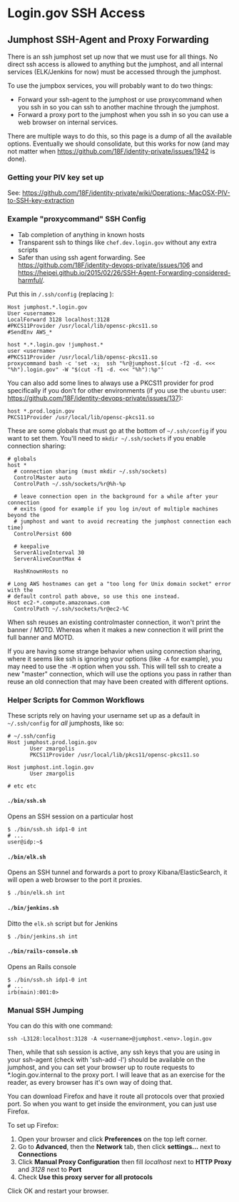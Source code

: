 # Login.gov SSH Access

## Jumphost SSH-Agent and Proxy Forwarding

There is an ssh jumphost set up now that we must use for all things. No direct
ssh access is allowed to anything but the jumphost, and all internal services
(ELK/Jenkins for now) must be accessed through the jumphost.

To use the jumpbox services, you will probably want to do two things:

* Forward your ssh-agent to the jumphost or use proxycommand when you ssh in so
  you can ssh to another machine through the jumphost.
* Forward a proxy port to the jumphost when you ssh in so you can use a web
  browser on internal services.

There are multiple ways to do this, so this page is a dump of all the available
options.  Eventually we should consolidate, but this works for now (and may not
matter when https://github.com/18F/identity-private/issues/1942 is done).

### Getting your PIV key set up

See:
https://github.com/18F/identity-private/wiki/Operations:-MacOSX-PIV-to-SSH-key-extraction

### Example "proxycommand" SSH Config

- Tab completion of anything in known hosts
- Transparent ssh to things like `chef.dev.login.gov` without any extra scripts
- Safer than using ssh agent forwarding.  See
  https://github.com/18F/identity-devops-private/issues/106 and
  https://heipei.github.io/2015/02/26/SSH-Agent-Forwarding-considered-harmful/.

Put this in `/.ssh/config` (replacing <username>):

```
Host jumphost.*.login.gov
User <username>
LocalForward 3128 localhost:3128
#PKCS11Provider /usr/local/lib/opensc-pkcs11.so
#SendEnv AWS_*

host *.*.login.gov !jumphost.*
user <username>
#PKCS11Provider /usr/local/lib/opensc-pkcs11.so
proxycommand bash -c 'set -x;  ssh "%r@jumphost.$(cut -f2 -d. <<< "%h").login.gov" -W "$(cut -f1 -d. <<< "%h"):%p"'
```

You can also add some lines to always use a PKCS11 provider for prod
specifically if you don't for other environments (if you use the `ubuntu` user:
https://github.com/18F/identity-devops-private/issues/137):

```
host *.prod.login.gov
PKCS11Provider /usr/local/lib/opensc-pkcs11.so
```

These are some globals that must go at the bottom of `~/.ssh/config` if you want
to set them.  You'll need to `mkdir ~/.ssh/sockets` if you enable connection
sharing:

```
# globals
host *
  # connection sharing (must mkdir ~/.ssh/sockets)
  ControlMaster auto
  ControlPath ~/.ssh/sockets/%r@%h-%p

  # leave connection open in the background for a while after your connection
  # exits (good for example if you log in/out of multiple machines beyond the
  # jumphost and want to avoid recreating the jumphost connection each time)
  ControlPersist 600

  # keepalive
  ServerAliveInterval 30
  ServerAliveCountMax 4

  HashKnownHosts no

# Long AWS hostnames can get a "too long for Unix domain socket" error with the
# default control path above, so use this one instead.
Host ec2-*.compute.amazonaws.com
  ControlPath ~/.ssh/sockets/%r@ec2-%C
```

When ssh reuses an existing controlmaster connection, it won't print the banner
/ MOTD. Whereas when it makes a new connection it will print the full banner and
MOTD.

If you are having some strange behavior when using connection sharing, where it
seems like ssh is ignoring your options (like `-A` for example), you may need to
use the `-M` option when you ssh.  This will tell ssh to create a new "master"
connection, which will use the options you pass in rather than reuse an old
connection that may have been created with different options.

### Helper Scripts for Common Workflows

These scripts rely on having your username set up as a default in `~/.ssh/config` for *all* jumphosts, like so:

```
# ~/.ssh/config
Host jumphost.prod.login.gov
       User zmargolis
       PKCS11Provider /usr/local/lib/pkcs11/opensc-pkcs11.so

Host jumphost.int.login.gov
       User zmargolis

# etc etc
```

#### `./bin/ssh.sh`

Opens an SSH session on a particular host

```
$ ./bin/ssh.sh idp1-0 int
# ...
user@idp:~$
```

#### `./bin/elk.sh`

Opens an SSH tunnel and forwards a port to proxy Kibana/ElasticSearch, it will
open a web browser to the port it proxies.

```
$ ./bin/elk.sh int
```

#### `./bin/jenkins.sh`

Ditto the `elk.sh` script but for Jenkins

```
$ ./bin/jenkins.sh int
```

#### `./bin/rails-console.sh`

Opens an Rails console

```
$ ./bin/ssh.sh idp1-0 int
# ...
irb(main):001:0>
```

### Manual SSH Jumping

You can do this with one command:

```
ssh -L3128:localhost:3128 -A <username>@jumphost.<env>.login.gov

```

Then, while that ssh session is active, any ssh keys that you are using in your
ssh-agent (check with 'ssh-add -l') should be available on the jumphost, and you
can set your browser up to route requests to \*.login.gov.internal to the proxy
port. I will leave that as an exercise for the reader, as every browser has it's
own way of doing that.

You can download Firefox and have it route all protocols over that proxied port.
So when you want to get inside the environment, you can just use Firefox.

To set up Firefox:

1. Open your browser and click **Preferences** on the top left corner.
2. Go to **Advanced**, then the **Network** tab, then click **settings...** next
   to **Connections**
3. Click **Manual Proxy Configuration** then fill *localhost* next to **HTTP
   Proxy** and *3128* next to **Port**
4. Check **Use this proxy server for all protocols**

Click OK and restart your browser.
